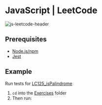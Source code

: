 # JavaScript | LeetCode

![js-leetcode-header](https://user-images.githubusercontent.com/82886646/157477396-4e6fdc64-3ace-4ba9-aa7d-50c80aa99976.png)

## Prerequisites
* [Node.js/npm](https://nodejs.org/en/)
* [Jest](https://www.npmjs.com/package/jest)

## Example
Run tests for [LC125_isPalindrome](Exercises/LC125_isPalindrome)

1) `cd` into the [Exercises](Exercises) folder
2) Then run: 
```bash jest --watch LC125_isPalindrome
